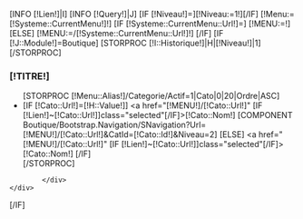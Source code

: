[INFO [!Lien!]|I]
[INFO [!Query!]|J]
[IF [!Niveau!]=][!Niveau:=1!][/IF]
[!Menu:=[!Systeme::CurrentMenu!]!]
[IF [!Systeme::CurrentMenu::Url!]=]
    [!MENU:=!]
[ELSE]
    [!MENU:=/[!Systeme::CurrentMenu::Url!]!]
[/IF]
[IF [!J::Module!]=Boutique]
    [STORPROC [!I::Historique!]|H|[!Niveau!]|1][/STORPROC]
    <div id="" class="block">
            <h3 class="title_block">[!TITRE!]</h3>
            <div class="block_content">
                    <ul class="">
                    [STORPROC [!Menu::Alias!]/Categorie/Actif=1|Cato|0|20|Ordre|ASC]
                            <li>
                                    [IF [!Cato::Url!]=[!H::Value!]]
                                            <a href="[!MENU!]/[!Cato::Url!]" [IF [!Lien!]~[!Cato::Url!]]class="selected"[/IF]>[!Cato::Nom!]</a>
                                            [COMPONENT Boutique/Bootstrap.Navigation/SNavigation?Url=[!MENU!]/[!Cato::Url!]&CatId=[!Cato::Id!]&Niveau=2]
                                    [ELSE]
                                            <a href="[!MENU!]/[!Cato::Url!]" [IF [!Lien!]~[!Cato::Url!]]class="selected"[/IF]>[!Cato::Nom!]</a>
                                    [/IF]
                            </li>
                    [/STORPROC]
                    </ul>
    
            </div>
    </div>
[/IF]